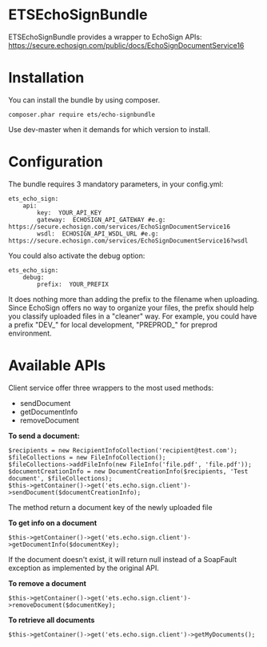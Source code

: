 ETSEchoSignBundle
=================

ETSEchoSignBundle provides a wrapper to EchoSign APIs: https://secure.echosign.com/public/docs/EchoSignDocumentService16

Installation
=================
You can install the bundle by using composer.
```
composer.phar require ets/echo-signbundle
```
Use dev-master when it demands for which version to install.

Configuration
=================
The bundle requires 3 mandatory parameters, in your config.yml:
```
ets_echo_sign:
    api:
        key:  YOUR_API_KEY
        gateway:  ECHOSIGN_API_GATEWAY #e.g: https://secure.echosign.com/services/EchoSignDocumentService16
        wsdl:  ECHOSIGN_API_WSDL_URL #e.g: https://secure.echosign.com/services/EchoSignDocumentService16?wsdl
```
You could also activate the debug option:
```
ets_echo_sign:
    debug:
        prefix:  YOUR_PREFIX
```
It does nothing more than adding the prefix to the filename when uploading. Since EchoSign offers no way to organize your files, the prefix should help you classify uploaded files in a "cleaner" way. For example, you could have a prefix "DEV_" for local development, "PREPROD_" for preprod environment.

Available APIs
=================
Client service offer three wrappers to the most used methods:
- sendDocument
- getDocumentInfo
- removeDocument

**To send a document:**
```
$recipients = new RecipientInfoCollection('recipient@test.com');
$fileCollections = new FileInfoCollection();
$fileCollections->addFileInfo(new FileInfo('file.pdf', 'file.pdf'));
$documentCreationInfo = new DocumentCreationInfo($recipients, 'Test document', $fileCollections);
$this->getContainer()->get('ets.echo.sign.client')->sendDocument($documentCreationInfo);
```
The method return a document key of the newly uploaded file

**To get info on a document**
```
$this->getContainer()->get('ets.echo.sign.client')->getDocumentInfo($documentKey);
```
If the document doesn't exist, it will return null instead of a SoapFault exception as implemented by the original API.

**To remove a document**
```
$this->getContainer()->get('ets.echo.sign.client')->removeDocument($documentKey);
```

**To retrieve all documents**
```
$this->getContainer()->get('ets.echo.sign.client')->getMyDocuments();
```